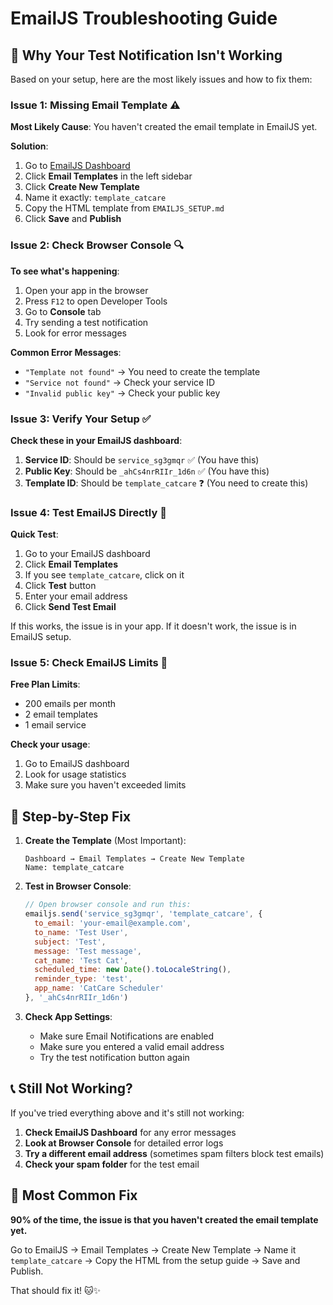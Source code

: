 # EmailJS Troubleshooting Guide

## 🚨 **Why Your Test Notification Isn't Working**

Based on your setup, here are the most likely issues and how to fix them:

### **Issue 1: Missing Email Template** ⚠️
**Most Likely Cause**: You haven't created the email template in EmailJS yet.

**Solution**:
1. Go to [EmailJS Dashboard](https://dashboard.emailjs.com/)
2. Click **Email Templates** in the left sidebar
3. Click **Create New Template**
4. Name it exactly: `template_catcare`
5. Copy the HTML template from `EMAILJS_SETUP.md`
6. Click **Save** and **Publish**

### **Issue 2: Check Browser Console** 🔍
**To see what's happening**:
1. Open your app in the browser
2. Press `F12` to open Developer Tools
3. Go to **Console** tab
4. Try sending a test notification
5. Look for error messages

**Common Error Messages**:
- `"Template not found"` → You need to create the template
- `"Service not found"` → Check your service ID
- `"Invalid public key"` → Check your public key

### **Issue 3: Verify Your Setup** ✅

**Check these in your EmailJS dashboard**:

1. **Service ID**: Should be `service_sg3gmqr` ✅ (You have this)
2. **Public Key**: Should be `_ahCs4nrRIIr_1d6n` ✅ (You have this)
3. **Template ID**: Should be `template_catcare` ❓ (You need to create this)

### **Issue 4: Test EmailJS Directly** 🧪

**Quick Test**:
1. Go to your EmailJS dashboard
2. Click **Email Templates**
3. If you see `template_catcare`, click on it
4. Click **Test** button
5. Enter your email address
6. Click **Send Test Email**

If this works, the issue is in your app. If it doesn't work, the issue is in EmailJS setup.

### **Issue 5: Check EmailJS Limits** 📧

**Free Plan Limits**:
- 200 emails per month
- 2 email templates
- 1 email service

**Check your usage**:
1. Go to EmailJS dashboard
2. Look for usage statistics
3. Make sure you haven't exceeded limits

## 🔧 **Step-by-Step Fix**

1. **Create the Template** (Most Important):
   ```
   Dashboard → Email Templates → Create New Template
   Name: template_catcare
   ```

2. **Test in Browser Console**:
   ```javascript
   // Open browser console and run this:
   emailjs.send('service_sg3gmqr', 'template_catcare', {
     to_email: 'your-email@example.com',
     to_name: 'Test User',
     subject: 'Test',
     message: 'Test message',
     cat_name: 'Test Cat',
     scheduled_time: new Date().toLocaleString(),
     reminder_type: 'test',
     app_name: 'CatCare Scheduler'
   }, '_ahCs4nrRIIr_1d6n')
   ```

3. **Check App Settings**:
   - Make sure Email Notifications are enabled
   - Make sure you entered a valid email address
   - Try the test notification button again

## 📞 **Still Not Working?**

If you've tried everything above and it's still not working:

1. **Check EmailJS Dashboard** for any error messages
2. **Look at Browser Console** for detailed error logs
3. **Try a different email address** (sometimes spam filters block test emails)
4. **Check your spam folder** for the test email

## 🎯 **Most Common Fix**

**90% of the time, the issue is that you haven't created the email template yet.** 

Go to EmailJS → Email Templates → Create New Template → Name it `template_catcare` → Copy the HTML from the setup guide → Save and Publish.

That should fix it! 🐱✨ 